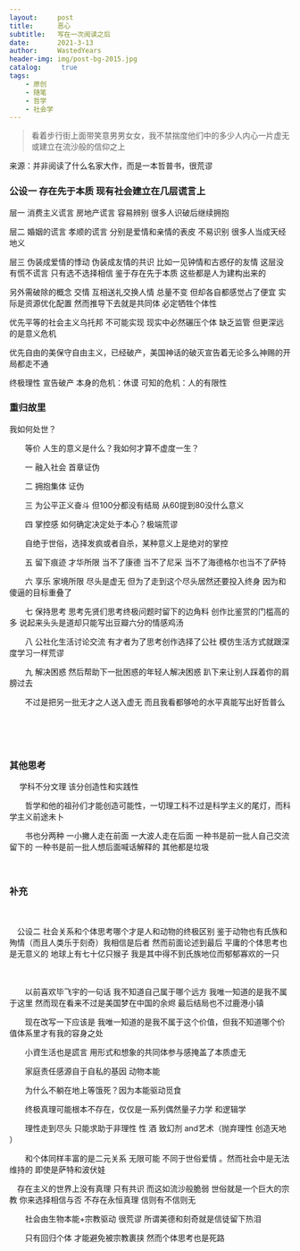 ```yaml
---
layout:     post
title:      恶心
subtitle:   写在一次阅读之后
date:       2021-3-13
author:     WastedYears
header-img: img/post-bg-2015.jpg
catalog: 	 true
tags:
    - 原创
    - 随笔
    - 哲学
    - 社会学
---
```


>  看着步行街上面带笑意男男女女，我不禁揣度他们中的多少人内心一片虚无或建立在流沙般的信仰之上

来源：并非阅读了什么名家大作，而是一本哲普书，很荒谬



### 公设一 存在先于本质  现有社会建立在几层谎言上

层一 消费主义谎言 房地产谎言 容易辨别 很多人识破后继续拥抱

层二 婚姻的谎言 孝顺的谎言 分别是爱情和亲情的表皮 不易识别 很多人当成天经地义

层三 伪装成爱情的悸动  伪装成友情的共识 比如一见钟情和古惑仔的友情 这层没有慌不谎言 只有选不选择相信 鉴于存在先于本质 这些都是人为建构出来的

另外需破除的概念 交情 互相送礼交换人情 总量不变 但却各自都感觉占了便宜 实际是资源优化配置  然而推导下去就是共同体  必定牺牲个体性



优先平等的社会主义乌托邦 不可能实现 现实中必然碾压个体  缺乏监管  但更深远的是意义危机

优先自由的美保守自由主义，已经破产，美国神话的破灭宣告着无论多么神赐的开局都走不通

终极理性 宣告破产 本身的危机：休谟  可知的危机：人的有限性





### 重归故里

我如何处世？　　

　　等价 人生的意义是什么？我如何才算不虚度一生？

　　一 融入社会 首章证伪

　　二 拥抱集体  证伪

　　三 为公平正义奋斗  但100分都没有结局 从60提到80没什么意义

　　四 掌控感  如何确定决定处于本心？极端荒谬

　　自绝于世俗，选择发疯或者自杀，某种意义上是绝对的掌控

　　五 留下痕迹 才华所限 当不了康德 当不了尼采 当不了海德格尔也当不了萨特

　　六 享乐  家境所限 尽头是虚无 但为了走到这个尽头居然还要投入终身 因为和傻逼的目标重叠了

　　七 保持思考 思考先贤们思考终极问题时留下的边角料  创作比鉴赏的门槛高的多  说起来头头是道却只能写出豆瓣六分的情感鸡汤

　　八 公社化生活讨论交流  有才者为了思考创作选择了公社 模仿生活方式就跟深度学习一样荒谬

　　九 解决困惑 然后帮助下一批困惑的年轻人解决困惑 趴下来让别人踩着你的肩膀过去 

　　不过是把另一批无才之人送入虚无  而且我看都够呛的水平真能写出好哲普么

　　

　　

### 其他思考

　 学科不分文理 该分创造性和实践性

　　哲学和他的祖孙们才能创造可能性，一切理工科不过是科学主义的尾灯，而科学主义前途未卜

　　书也分两种 一小撇人走在前面 一大波人走在后面  一种书是前一批人自己交流留下的 一种书是前一批人想后面喊话解释的 其他都是垃圾

　　

### 补充

　　

　公设二 社会关系和个体思考哪个才是人和动物的终极区别 鉴于动物也有氏族和殉情（而且人类乐于刻奇）我相信是后者 然而前面论述到最后 平庸的个体思考也是无意义的  地球上有七十亿只猴子 我是其中得不到氏族地位而郁郁寡欢的一只

　　

　　以前喜欢毕飞宇的一句话 我不知道自己属于哪个远方 我唯一知道的是我不属于这里 然而现在看来不过是美国梦在中国的余烬 最后结局也不过鹿港小镇

　　现在改写一下应该是 我唯一知道的是我不属于这个价值，但我不知道哪个价值体系里才有我的容身之处

　　小資生活也是謊言 用形式和想象的共同体参与感掩盖了本质虚无

　　家庭责任感源自于自私的基因 动物本能

　　为什么不躺在地上等饿死？因为本能驱动觅食

　　终极真理可能根本不存在，仅仅是一系列偶然量子力学 和逻辑学

　　理性走到尽头 只能求助于非理性  性  酒 致幻剂 and艺术（抛弃理性 创造天地 ）

　　和个体同样丰富的是二元关系 无限可能  不同于世俗爱情 。然而社会中是无法维持的 即使是萨特和波伏娃

　存在主义的世界上没有真理 只有共识 而这如流沙般脆弱 世俗就是一个巨大的宗教 你来选择相信与否 不存在永恒真理 信则有不信则无

　　社会由生物本能+宗教驱动 很荒谬 所谓美德和刻奇就是信徒留下热泪

　　只有回归个体 才能避免被宗教裹挟 然而个体思考也是死路